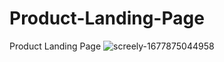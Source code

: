 # Product-Landing-Page
Product Landing Page
![screely-1677875044958](https://user-images.githubusercontent.com/121637550/222824007-8691e5e5-4978-482a-b10e-d5bf0ffb8027.png)
